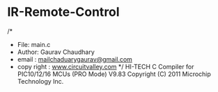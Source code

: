 IR-Remote-Control
=================
/* 
 * File:   main.c
 * Author: Gaurav Chaudhary
 * email : mailchaduarygaurav@gmail.com
 * copy right : www.circuitvalley.com 
 */
HI-TECH C Compiler for PIC10/12/16 MCUs (PRO Mode)  V9.83
Copyright (C) 2011 Microchip Technology Inc.

